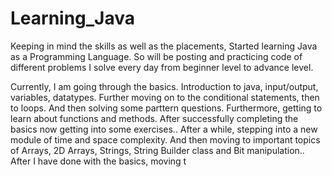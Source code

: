 # Learning_Java
Keeping in mind the skills as well as the placements, 
Started learning Java as a Programming Language. So will be posting and practicing code of different problems I solve every day from beginner level to advance level.

Currently, I am going through the basics. Introduction to java, input/output, variables, datatypes. Further moving on to the conditional statements, then to loops. And then solving some parttern questions. Furthermore, getting to learn about functions and methods. After successfully completing the basics now getting into some exercises..
After a while, stepping into a new module of time and space complexity. And then moving to important topics of Arrays, 2D Arrays, Strings, String Builder class and Bit manipulation..
After I have done with the basics, moving t
